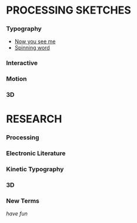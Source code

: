 # **PROCESSING SKETCHES**
### Typography
- [Now you see me](https://hamishpayne.github.io/CODE-WORDS/word_changes_with_mouse_click/)
- [Spinning word](https://hamishpayne.github.io/CODE-WORDS/word_spins_with_mouse/)

### Interactive
### Motion
### 3D

# **RESEARCH**
### Processing
### Electronic Literature
### Kinetic Typography
### 3D
### New Terms

*have fun*
